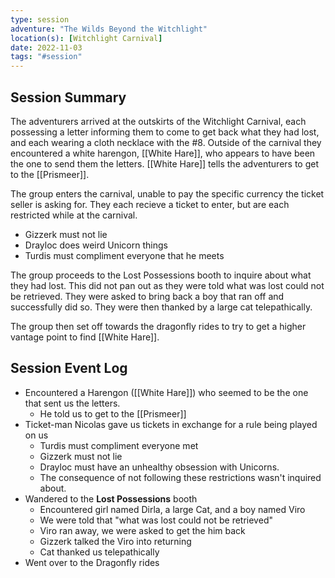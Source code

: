 ```yaml
---
type: session
adventure: "The Wilds Beyond the Witchlight"
location(s): [Witchlight Carnival]
date: 2022-11-03
tags: "#session"
---
```


## Session Summary

The adventurers arrived at the outskirts of the Witchlight Carnival, each possessing a letter informing them to come to get back what they had lost, and each wearing a cloth necklace with the #8. Outside of the carnival they encountered a white harengon, [[White Hare]], who appears to have been the one to send them the letters. [[White Hare]] tells the adventurers to get to the [[Prismeer]].

The group enters the carnival, unable to pay the specific currency the ticket seller is asking for. They each recieve a ticket to enter, but are each restricted while at the carnival. 

- Gizzerk must not lie
- Drayloc does weird Unicorn things
- Turdis must compliment everyone that he meets

The group proceeds to the Lost Possessions booth to inquire about what they had lost. This did not pan out as they were told what was lost could not be retrieved. They were asked to bring back a boy that ran off and successfully did so. They were then thanked by a large cat telepathically.

The group then set off towards the dragonfly rides to try to get a higher vantage point to find [[White Hare]].

## Session Event Log
- Encountered a Harengon ([[White Hare]]) who seemed to be the one that sent us the letters.
	- He told us to get to the [[Prismeer]]
- Ticket-man Nicolas gave us tickets in exchange for a rule being played on us
	- Turdis must compliment everyone met
	- Gizzerk must not lie
	- Drayloc must have an unhealthy obsession with Unicorns.
	- The consequence of not following these restrictions wasn't inquired about.
- Wandered to the **Lost Possessions** booth
	- Encountered girl named Dirla, a large Cat, and a boy named Viro
	- We were told that "what was lost could not be retrieved"
	- Viro ran away, we were asked to get the him back
	- Gizzerk talked the Viro into returning
	- Cat thanked us telepathically
- Went over to the Dragonfly rides
